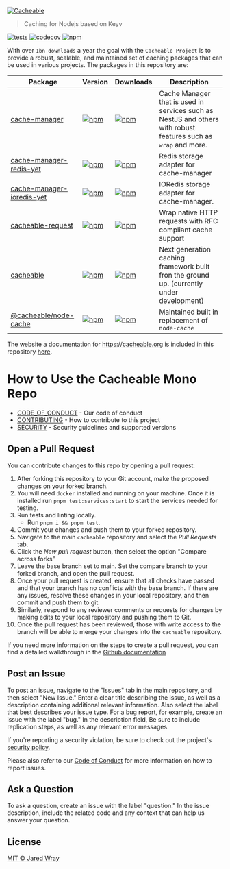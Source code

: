 [<img align="center" src="https://cacheable.org/logo.svg" alt="Cacheable" />](https://github.com/jaredwray/cacheable)

> Caching for Nodejs based on Keyv

[![tests](https://github.com/jaredwray/cacheable/actions/workflows/tests.yml/badge.svg)](https://github.com/jaredwray/cacheable/actions/workflows/tests.yml)
[![codecov](https://codecov.io/gh/jaredwray/cacheable/graph/badge.svg?token=lWZ9OBQ7GM)](https://codecov.io/gh/jaredwray/cacheable)
[![npm](https://img.shields.io/npm/dm/cacheable-request.svg)](https://www.npmjs.com/package/cacheable-request)

With over `1bn downloads` a year the goal with the `Cacheable Project` is to provide a robust, scalable, and maintained set of caching packages that can be used in various projects. The packages in this repository are:

| Package | Version | Downloads | Description |
|-------|---------|---------|---------|
| [cache-manager](https://github.com/jaredwray/cacheable/tree/main/packages/cache-manager) | [![npm](https://img.shields.io/npm/v/cache-manager)](https://www.npmjs.com/package/cache-manager) | [![npm](https://img.shields.io/npm/dm/cache-manager.svg)](https://www.npmjs.com/package/cache-manager) | Cache Manager that is used in services such as NestJS and others with robust features such as `wrap` and more. |
| [cache-manager-redis-yet](https://github.com/jaredwray/cacheable/tree/main/packages/cache-manager-redis-yet) | [![npm](https://img.shields.io/npm/v/cache-manager-redis-yet)](https://www.npmjs.com/package/cache-manager-redis-yet) | [![npm](https://img.shields.io/npm/dm/cache-manager-redis-yet.svg)](https://www.npmjs.com/package/cache-manager-redis-yet) | Redis storage adapter for cache-manager |
| [cache-manager-ioredis-yet](https://github.com/jaredwray/cacheable/tree/main/packages/cache-manager-ioredis-yet) | [![npm](https://img.shields.io/npm/v/cache-manager-ioredis-yet)](https://www.npmjs.com/package/cache-manager-ioredis-yet) | [![npm](https://img.shields.io/npm/dm/cache-manager-ioredis-yet.svg)](https://www.npmjs.com/package/cache-manager-ioredis-yet) | IORedis storage adapter for cache-manager. |
| [cacheable-request](https://github.com/jaredwray/cacheable/tree/main/packages/cacheable-request) | [![npm](https://img.shields.io/npm/v/cacheable-request)](https://www.npmjs.com/package/cacheable-request) | [![npm](https://img.shields.io/npm/dm/cacheable-request.svg)](https://www.npmjs.com/package/cacheable-request) | Wrap native HTTP requests with RFC compliant cache support |
| [cacheable](https://github.com/jaredwray/cacheable/tree/main/packages/cacheable) | [![npm](https://img.shields.io/npm/v/cacheable)](https://www.npmjs.com/package/cacheable) | [![npm](https://img.shields.io/npm/dm/cacheable.svg)](https://www.npmjs.com/package/cacheable) | Next generation caching framework built fron the ground up. (currently under development) |
| [@cacheable/node-cache](https://github.com/jaredwray/cacheable/tree/main/packages/node-cache) | [![npm](https://img.shields.io/npm/v/@cacheable/node-cache)](https://www.npmjs.com/package/@cacheable/node-cache) | [![npm](https://img.shields.io/npm/dm/@cacheable/node-cache.svg)](https://www.npmjs.com/package/cacheable) | Maintained built in replacement of `node-cache` |

 The website a documentation for https://cacheable.org is included in this repository [here](https://github.com/jaredwray/cacheable/tree/main/packages/website).

# How to Use the Cacheable Mono Repo

* [CODE_OF_CONDUCT](CODE_OF_CONDUCT.md) - Our code of conduct
* [CONTRIBUTING](CONTRIBUTING.md) - How to contribute to this project
* [SECURITY](SECURITY.md) - Security guidelines and supported versions

## Open a Pull Request

You can contribute changes to this repo by opening a pull request:

1) After forking this repository to your Git account, make the proposed changes on your forked branch.
2) You will need `docker` installed and running on your machine. Once it is installed run `pnpm test:services:start` to start the services needed for testing.
3) Run tests and linting locally.
	- Run `pnpm i && pnpm test`.
4) Commit your changes and push them to your forked repository.
5) Navigate to the main `cacheable` repository and select the *Pull Requests* tab.
6) Click the *New pull request* button, then select the option "Compare across forks"
7) Leave the base branch set to main. Set the compare branch to your forked branch, and open the pull request.
8) Once your pull request is created, ensure that all checks have passed and that your branch has no conflicts with the base branch. If there are any issues, resolve these changes in your local repository, and then commit and push them to git.
9) Similarly, respond to any reviewer comments or requests for changes by making edits to your local repository and pushing them to Git.
10) Once the pull request has been reviewed, those with write access to the branch will be able to merge your changes into the `cacheable` repository.

If you need more information on the steps to create a pull request, you can find a detailed walkthrough in the [Github documentation](https://docs.github.com/en/pull-requests/collaborating-with-pull-requests/proposing-changes-to-your-work-with-pull-requests/creating-a-pull-request-from-a-fork)

## Post an Issue

To post an issue, navigate to the "Issues" tab in the main repository, and then select "New Issue." Enter a clear title describing the issue, as well as a description containing additional relevant information. Also select the label that best describes your issue type. For a bug report, for example, create an issue with the label "bug." In the description field, Be sure to include replication steps, as well as any relevant error messages.

If you're reporting a security violation, be sure to check out the project's [security policy](https://github.com/jaredwray/cacheable/blob/main/SECURITY.md).

Please also refer to our [Code of Conduct](https://github.com/jaredwray/cacheable/blob/main/CODE_OF_CONDUCT.md) for more information on how to report issues.

## Ask a Question

To ask a question, create an issue with the label "question." In the issue description, include the related code and any context that can help us answer your question.

## License

[MIT © Jared Wray](LICENSE)
